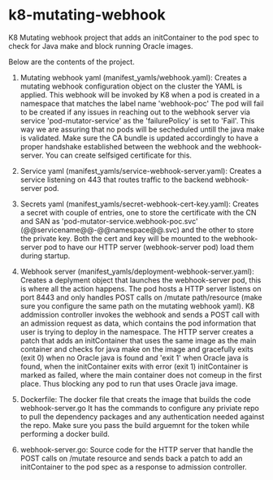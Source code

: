 # k8-mutating-webhook
K8 Mutating webhook project that adds an initContainer to the pod spec to check for Java make and block running Oracle images.

Below are the contents of the project.
1. Mutating webhook yaml (manifest_yamls/webhook.yaml):
   Creates a mutating webhook configuration object on the cluster the YAML is applied.
   This webhook will be invoked by K8 when a pod is created in a namespace that matches the label name 'webhook-poc'
   The pod will fail to be created if any issues in reaching out to the webhook server via service 'pod-mutator-service' as the 'failurePolicy' is set to 'Fail'. This way we are assuring that no pods will be secheduled untill the java make is validated.
   Make sure the CA bundle is updated accordingly to have a proper handshake established between the webhook and the webhook-server. You can create selfsiged certificate for this.
   
2. Service yaml (manifest_yamls/service-webhook-server.yaml):
   Creates a service listening on 443 that routes traffic to the backend webhook-server pod.
   
3. Secrets yaml (manifest_yamls/secret-webhook-cert-key.yaml):
   Creates a secret with couple of entries, one to store the certificate with the CN and SAN as 'pod-mutator-service.webhook-poc.svc' (@@servicename@@-@@namespace@@.svc) and the other to store the private key. Both the cert and key will be mounted to the webhook-server pod to have our HTTP server (webhook-server pod) load them during startup.

4. Webhook server (manifest_yamls/deployment-webhook-server.yaml):
   Creates a deplyment object that launches the webhook-server pod, this is where all the action happens. The pod hosts a HTTP server listens on port 8443 and only handles POST calls on /mutate path/resource (make sure you configure the same path on the mutating webhook yaml).
   K8 addmission controller invokes the webhook and sends a POST call with an admission request as data, which contains the pod information that user is trying to deploy in the namespace.
   The HTTP server creates a patch that adds an initContainer that uses the same image as the main container and checks for java make on the image and gracefully exits (exit 0) when no Oracle java is found and 'exit 1' when Oracle java is found, when the initContainer exits with error (exit 1) initContainer is marked as failed, where the main container does not comeup in the first place. Thus blocking any pod to run that uses Oracle java image.

5. Dockerfile:
   The docker file that creats the image that builds the code webhook-server.go
   It has the commands to configure any priviate repo to pull the dependency packages and any authentication needed against the repo. Make sure you pass the build arguemnt for the token while performing a docker build.

6. webhook-server.go:
   Source code for the HTTP server that handle the POST calls on /mutate resource and sends back a patch to add an initContainer to the pod spec as a response to admission controller.
   
   
   
